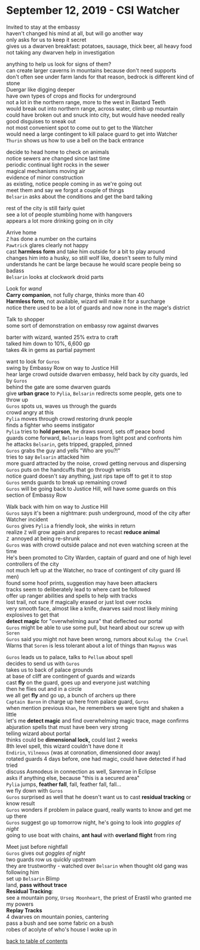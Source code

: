 # September 12, 2019 - CSI Watcher

Invited to stay at the embassy  
haven't changed his mind at all, but will go another way  
only asks for us to keep it secret  
gives us a dwarven breakfast: potatoes, sausage, thick beer, all heavy food  
not taking any dwarven help in investigation  

anything to help us look for signs of them?  
can create larger caverns in mountains because don't need supports  
don't often see under farm lands for that reason, bedrock is different kind of stone  
Duergar like digging deeper  
have own types of crops and flocks for underground  
not a lot in the northern range, more to the west in Bastard Teeth  
would break out into northern range, across water, climb up mountain  
could have broken out and snuck into city, but would have needed really good disguises to sneak out  
not most convenient spot to come out to get to the Watcher  
would need a large contingent to kill palace guard to get into Watcher  
`Thurin` shows us how to use a bell on the back entrance  

decide to head home to check on animals  
notice sewers are changed since last time  
periodic continual light rocks in the sewer  
magical mechanisms moving air  
evidence of minor construction  
as existing, notice people coming in as we're going out  
meet them and say we forgot a couple of things  
`Belsarin` asks about the conditions and get the bard talking  

rest of the city is still fairly quiet  
see a lot of people stumbling home with hangovers  
appears a lot more drinking going on in city  

Arrive home  
`Z` has done a number on the curtains  
`Pawtrick` glares clearly not happy  
cast **harmless form** and take him outside for a bit to play around  
changes him into a husky, so still wolf like, doesn't seem to fully mind  
understands he cant be large because he would scare people being so badass  
`Belsarin` looks at clockwork droid parts  

Look for _wand_  
**Carry companion**, not fully charge, thinks more than 40  
**Harmless form**, not available, wizard will make it for a surcharge  
notice there used to be a lot of guards and now none in the mage's district  

Talk to shopper  
some sort of demonstration on embassy row against dwarves  

barter with wizard, wanted 25% extra to craft  
talked him down to 10%, 6,600 gp  
takes 4k in gems as partial payment  

want to look for `Guros`  
swing by Embassy Row on way to Justice Hill  
hear large crowd outside dwarven embassy, held back by city guards, led by `Guros`  
behind the gate are some dwarven guards  
give **urban grace** to `Pylia`, `Belsarin` redirects some people, gets one to throw up  
`Guros` spots us, waves us through the guards  
crowd angry at this  
`Pylia` moves through crowd restoring drunk people  
finds a fighter who seems instigator  
`Pylia` tries to **hold person**, he draws sword, sets off peace bond  
guards come forward, `Belsarin` leaps from light post and confronts him  
he attacks `Belsarin`, gets tripped, grappled, pinned  
`Guros` grabs the guy and yells "Who are you?!"  
tries to say `Belsarin` attacked him  
more guard attracted by the noise, crowd getting nervous and dispersing  
`Guros` puts on the handcuffs that go through wrists  
notice guard doesn't say anything, just rips tape off to get it to stop  
`Guros` sends guards to break up remaining crowd  
`Guros` will be going back to Justice Hill, will have some guards on this section of Embassy Row  

Walk back with him on way to Justice Hill  
`Guros` says it's been a nightmare: push underground, mood of the city after Watcher incident  
`Guros` gives `Pylia` a friendly look, she winks in return  
realize `Z` will grow again and prepares to recast **reduce animal**  
`Z `annoyed at being re-shrunk  
`Guros` was with crowd outside palace and not even watching screen at the time  
He's been promoted to City Warden, captain of guard and one of high level controllers of the city  
not much left up at the Watcher, no trace of contingent of city guard (6 men)  
found some hoof prints, suggestion may have been attackers  
tracks seem to deliberately lead to where cant be followed  
offer up ranger abilities and spells to help with tracks  
lost trail, not sure if magically erased or just lost over rocks  
very smooth face, almost like a knife, dwarves said most likely mining explosives to get that  
**detect magic** for "overwhelming aura" that deflected our portal  
`Guros` might be able to use some pull, but heard about our screw up with `Soren`  
`Guros` said you might not have been wrong, rumors about `Kulug the Cruel`  
Warns that `Soren` is less tolerant about a lot of things than `Magnus` was  

`Guros` leads us to palace, talks to `Pellum` about spell  
decides to send us with `Guros`  
takes us to back of palace grounds  
at base of cliff are contingent of guards and wizards  
cast **fly** on the guard, goes up and everyone just watching  
then he flies out and in a circle  
we all get **fly** and go up, a bunch of archers up there  
`Captain Baron` in charge up here from palace guard, `Guros`  
when mention previous `Khan`, he remembers we were tight and shaken a little  
let's me **detect magic** and find overwhelming magic trace, mage confirms  
abjuration spells that must have been very strong  
telling wizard about portal  
thinks could be **dimensional lock,** could last 2 weeks  
8th level spell, this wizard couldn't have done it  
`Endirin`, `Vilneous` (was at coronation, dimensioned door away)  
rotated guards 4 days before, one had magic, could have detected if had tried  
discuss Asmodeus in connection as well, Sarenrae in Eclipse  
asks if anything else, because "this is a secured area"  
`Pylia` jumps, **feather fall**, fall, feather fall, fall...  
we fly down with `Guros`  
`Guros` surprised as well that he doesn't want us to cast **residual tracking** or know result  
`Guros` wonders if problem in palace guard, really wants to know and get me up there  
`Guros` suggest go up tomorrow night, he's going to look into _goggles of night_  
going to use boat with chains, **ant haul** with **overland flight** from ring  

Meet just before nightfall  
`Guros` gives out _goggles of night_  
two guards row us quickly upstream  
they are trustworthy - watched over `Belsarin` when thought old gang was following him  
set up `Belsarin` Blimp  
land, **pass without trace**  
**Residual Tracking**:  
see a mountain pony, `Urseg Moonheart`, the priest of Erastil who granted me my powers  
**Replay Tracks**  
4 dwarves on mountain ponies, cantering  
pass a bush and see some fabric on a bush  
robes of acolyte of who's house I woke up in  

[back to table of contents](/sessions/README.md)

